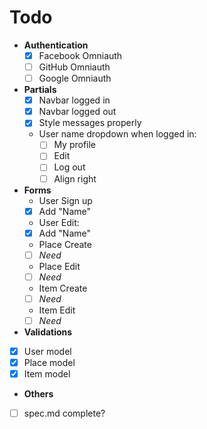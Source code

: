 # Todo #

- **Authentication**
  - [x] Facebook Omniauth  
  - [ ] GitHub Omniauth
  - [ ] Google Omniauth
- **Partials**
  - [x] Navbar logged in
  - [x] Navbar logged out
  - [x] Style messages properly
  - User name dropdown when logged in:
    - [ ] My profile
    - [ ] Edit
    - [ ] Log out
    - [ ] Align right
- **Forms**
  - User Sign up
  - [x] Add "Name"
  - User Edit:
  - [x] Add "Name"
  - Place Create
  - [ ] _Need_
  - Place Edit
  - [ ] _Need_
  - Item Create
  - [ ] _Need_
  - Item Edit
  - [ ] _Need_
- **Validations**
- [x] User model
- [x] Place model
- [x] Item model
- **Others**
- [ ] spec.md complete?